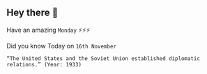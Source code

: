 ## Hey there 👋
Have an amazing `Monday` ⚡⚡⚡

Did you know Today on `16th November`
```
“The United States and the Soviet Union established diplomatic relations.” (Year: 1933)
```
